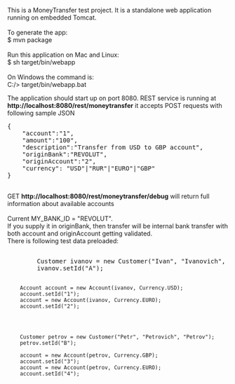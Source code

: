This is a MoneyTransfer test project.
It is a standalone web application running on embedded Tomcat.
<br/><br/>
To generate the app:<br/>
$ mvn package
<br/><br/>
Run this application on Mac and Linux:<br/>
$ sh target/bin/webapp
<br/><br/>
On Windows the command is:<br/>
C:/> target/bin/webapp.bat

The application should start up on port 8080. 
REST service is running at
<b>http://localhost:8080/rest/moneytransfer</b>
it accepts POST requests with following sample JSON
<pre>
{	
	"account":"1",
	"amount":"100",
	"description":"Transfer from USD to GBP account",
	"originBank":"REVOLUT",
	"originAccount":"2",
	"currency": "USD"|"RUR"|"EURO"|"GBP"
}
</pre>

<br/>
GET <b>http://localhost:8080/rest/moneytransfer/debug</b> will return full information about available accounts

<br/>
<br/>
Current MY_BANK_ID = "REVOLUT". <br/>
If you supply it in originBank, then transfer will be internal bank transfer with both account and originAccount getting validated.
<br/>
There is following test data preloaded:		
<pre>		
		Customer ivanov = new Customer("Ivan", "Ivanovich", "Ivanov");
		ivanov.setId("A");
		
		Account account = new Account(ivanov, Currency.USD);
		account.setId("1");
		account = new Account(ivanov, Currency.EURO);
		account.setId("2");
		
		
		
		
		Customer petrov = new Customer("Petr", "Petrovich", "Petrov");
		petrov.setId("B");

		account = new Account(petrov, Currency.GBP);
		account.setId("3");
		account = new Account(petrov, Currency.EURO);
		account.setId("4");
</pre>
		
